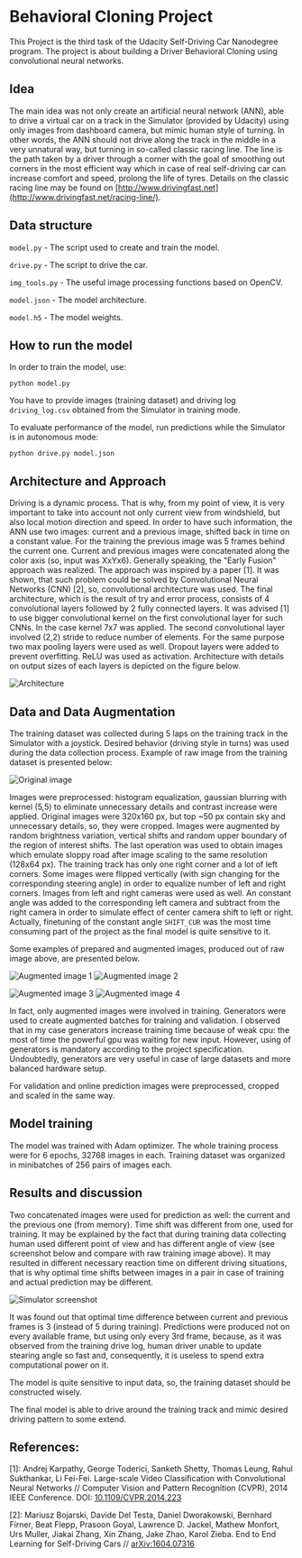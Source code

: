 # Behavioral Cloning Project

This Project is the third task of the Udacity Self-Driving Car Nanodegree program. The project is about building a Driver Behavioral Cloning using convolutional neural networks.

## Idea
The main idea was not only create an artificial neural network (ANN), able to drive a virtual car on a track in the Simulator (provided by Udacity) using only images from dashboard camera, but mimic human style of turning. In other words, the ANN should not drive along the track in the middle in a very unnatural way, but turning in so-called classic racing line. The line is the path taken by a driver through a corner with the goal of smoothing out corners in the most efficient way which in case of real self-driving car can increase comfort and speed, prolong the life of tyres. Details on the classic racing line may be found on [http://www.drivingfast.net](http://www.drivingfast.net/racing-line/).

## Data structure
`model.py` - The script used to create and train the model.

`drive.py` - The script to drive the car.

`img_tools.py` - The useful image processing functions based on OpenCV.

`model.json` - The model architecture.

`model.h5` - The model weights.

## How to run the model

In order to train the model, use:

`python model.py`

You have to provide images (training dataset) and driving log `driving_log.csv` obtained from the Simulator in training mode.

To evaluate performance of the model, run predictions while the Simulator is in autonomous mode:

`python drive.py model.json`

## Architecture and Approach
Driving is a dynamic process. That is why, from my point of view, it is very important to take into account not only current view from windshield, but also local motion direction and speed. In order to have such information, the ANN use two images: current and a previous image, shifted back in time on a constant value. For the training the previous image was 5 frames behind the current one. Current and previous images were concatenated along the color axis (so, input was XxYx6). Generally speaking, the "Early Fusion" approach was realized. The approach was inspired by a paper [1].
It was shown, that such problem could be solved by Convolutional Neural Networks (CNN) [2], so, convolutional architecture was used. The final architecture, which is the result of try and error process, consists of 4 convolutional layers followed by 2 fully connected layers. It was advised [1] to use bigger convolutional kernel  on the first convolutional layer for such CNNs. In the case kernel 7x7 was applied. The second convolutional layer involved (2,2) stride to reduce number of elements. For the same purpose two max pooling layers were used as well. Dropout layers were added to prevent overfitting. ReLU was used as activation. Architecture with details on output sizes of each layers is depicted on the figure below. 

![Architecture](/images/model.png)

## Data and Data Augmentation
The training dataset was collected during 5 laps on the training track in the Simulator with a joystick. Desired behavior (driving style in turns) was used during the data collection process. Example of raw image from the training dataset is presented below:

![Original image](/images/or.jpg)


Images were preprocessed: histogram equalization, gaussian blurring with kernel (5,5) to eliminate unnecessary details and contrast increase were applied. Original images  were 320x160 px, but top ~50 px contain sky and unnecessary details, so, they were cropped. Images were augmented by random brightness variation, vertical shifts and random upper boundary of the region of interest shifts. The last operation was used to obtain images which emulate sloppy road after image scaling to the same resolution (128x64 px). The training track has only one right corner and a lot of left corners. Some images were flipped vertically (with sign changing for the corresponding steering angle) in order to equalize number of left and right corners. Images from left and right cameras were used as well. An constant angle was added to the corresponding left camera and subtract from the right camera in order to simulate effect of center camera shift to left or right. Actually, finetuning of the constant angle `SHIFT_CUR` was the most time consuming part of the project as the final model is quite sensitive to it.

Some examples of prepared and augmented images, produced out of raw image above, are presented below.

![Augmented image 1](/images/ag1.jpg) ![Augmented image 2](/images/ag2.jpg)

![Augmented image 3](/images/ag3.jpg) ![Augmented image 4](/images/ag4.jpg)

In fact, only augmented images were involved in training. Generators were used to create augmented batches for training and validation. I observed that in my case generators increase training time because of weak cpu: the most of time the powerful gpu was waiting for new input. However, using of generators is mandatory according to the project specification. Undoubtedly, generators are very useful in case of large datasets and more balanced hardware setup.

For validation and online prediction images were preprocessed, cropped and scaled in the same way.

## Model training
The model was trained with Adam optimizer. The whole training process were for 6 epochs, 32768 images in each. Training dataset was organized in minibatches of 256 pairs of images each.

## Results and discussion
Two concatenated images were used for prediction as well: the current and the previous one (from memory). Time shift was different from one, used for training. It may be explained by the fact that during training data collecting human used different point of view and has different angle of view (see screenshot below and compare with raw training image above). It may resulted in different necessary reaction time on different driving  situations, that is why optimal time shifts between images in a pair in case of training and actual prediction may be different.

![Simulator screenshot](/images/screen.png)

It was found out that optimal time difference between current and previous frames is 3 (instead of 5 during training). Predictions were produced not on every available frame, but using only every 3rd frame, because, as it was observed from the training drive log, human driver unable to update stearing angle so fast and, consequently, it is useless to spend extra computational power on it.

The model is quite sensitive to input data, so, the training dataset should be constructed wisely. 

The final model is able to drive around the training track and mimic desired driving pattern to some extend. 

## References:
[1]: Andrej Karpathy, George Toderici, Sanketh Shetty, Thomas Leung, Rahul Sukthankar, Li Fei-Fei. Large-scale Video Classification with Convolutional Neural Networks // Computer Vision and Pattern Recognition (CVPR), 2014 IEEE Conference. DOI: [10.1109/CVPR.2014.223](https://doi.org/10.1109/CVPR.2014.223)

[2]: Mariusz Bojarski, Davide Del Testa, Daniel Dworakowski, Bernhard Firner, Beat Flepp, Prasoon Goyal, Lawrence D. Jackel, Mathew Monfort, Urs Muller, Jiakai Zhang, Xin Zhang, Jake Zhao, Karol Zieba. End to End Learning for Self-Driving Cars // [arXiv:1604.07316](https://arxiv.org/abs/1604.07316)
